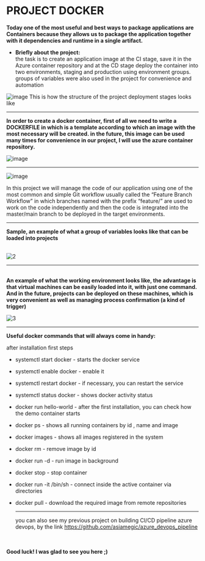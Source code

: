 # PROJECT DOCKER

<b>Today one of the most useful and best ways to package applications are Containers because they allows us to package the application together with it dependencies and runtime in a single artifact.
</b> <br>
* <b>Briefly about the project: </b> <br>
the task is to create an application image at the CI stage, save it in the Azure container repository and at the CD stage deploy the container into two environments, staging and production using environment groups. groups of variables were also used in the project for convenience and automation

![image](https://user-images.githubusercontent.com/85096533/163695009-18cc301d-7542-4ee8-ae8f-cf7dffd3f17b.png)
This is how the structure of the project deployment stages looks like

<hr>
<b>In order to create a docker container, first of all we need to write a DOCKERFILE in which is a template according to which an image with the most necessary will be created. in the future, this image can be used many times for convenience in our project, I will use the azure container repository.</b>

![image](https://user-images.githubusercontent.com/85096533/163694993-257886f6-5e44-483c-afca-3e4b71a6cdc8.png)


<hr>

![image](https://user-images.githubusercontent.com/85096533/163694999-79f8c12d-49ea-4868-a3ff-4f5d7857b818.png)

In this project we will manage the code of our application using one of the most common and simple Git workflow usually called the “Feature Branch Workflow” in which branches named with the prefix “feature/” are used to work on the code independently and then the code is integrated into the master/main branch to be deployed in the target environments.
<hr>






<b>Sample, an example of what a group of variables looks like that can be loaded into projects </b> <br><br>

![2](https://user-images.githubusercontent.com/85096533/163695213-f946659f-bbce-43f6-ab43-79b790f8ae02.jpg)
<hr><br>
<b>
An example of what the working environment looks like, the advantage is that virtual machines can be easily loaded into it, with just one command. And in the future, projects can be deployed on these machines, which is very convenient as well as managing process confirmation (a kind of trigger) </b> <br>

![3](https://user-images.githubusercontent.com/85096533/163695253-37f6c919-ffbe-4c9b-b89d-0aececca5d36.jpg)

<hr>
<b>
Useful docker commands that will always come in handy:</b>


after installation first steps
* systemctl start docker - starts the docker service
* systemctl enable docker - enable it
* systemctl restart docker - if necessary, you can restart the service

* systemctl status docker - shows docker activity status


* docker run hello-world - after the first installation, you can check how the demo container starts
* docker ps - shows all running containers by id , name and image

* docker images - shows all images registered in the system
* docker rm <id> - remove image by id

* docker run -d <id> - run image in background
* docker stop <id> - stop container

* docker run -it <id> /bin/sh - connect inside the active container via directories

* docker pull <id> - download the required image from remote repositories
  
  <hr>
  
  you can also see my previous project on building CI/CD pipeline azure devops, by the link
  https://github.com/asiamegic/azure_devops_pipeline

<br><br>
<b>Good luck! I was glad to see you here ;)  </b>


